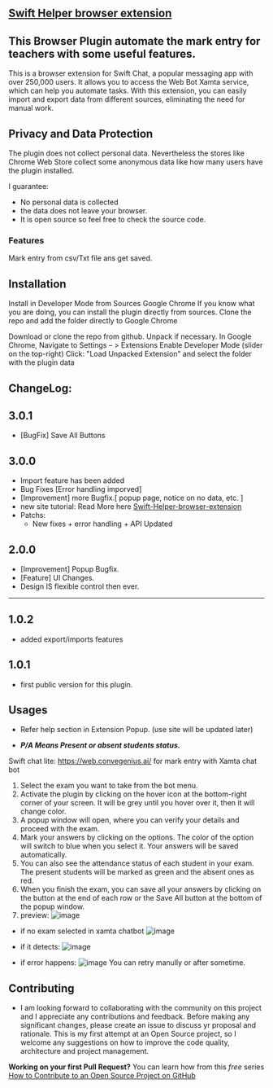 ## [Swift Helper browser extension](https://incpi.github.io/Swift-Helper-browser-extension/)

This Browser Plugin automate the mark entry for teachers with some useful features.
---
This is a browser extension for Swift Chat, a popular messaging app with over 250,000 users. It allows you to access the Web Bot Xamta service, which can help you automate tasks. With this extension, you can easily import and export data from different sources, eliminating the need for manual work.

## Privacy and Data Protection
The plugin does not collect personal data. Nevertheless the stores like Chrome Web Store collect some anonymous data like how many users have the plugin installed.

I guarantee:

- No personal data is collected
- the data does not leave your browser.
- It is open source so feel free to check the source code.

### Features
Mark entry from csv/Txt file ans get saved.

## Installation 
Install in Developer Mode from Sources
Google Chrome
If you know what you are doing, you can install the plugin directly from sources. Clone the repo and add the folder directly to Google Chrome

Download or clone the repo from github. Unpack if necessary.
In Google Chrome, Navigate to Settings – > Extensions
Enable Developer Mode (slider on the top-right)
Click: "Load Unpacked Extension" and select the folder with the plugin data
## ChangeLog:
## 3.0.1 
- [BugFix] Save All Buttons
  
## 3.0.0
- Import feature has been added
- Bug Fixes [Error handling imporved]
- [Improvement] more Bugfix.[ popup page, notice on no data, etc. ]
- new site tutorial: Read More here [Swift-Helper-browser-extension](https://incpi.github.io/Swift-Helper-browser-extension/)
- Patchs:
  -  New fixes + error handling + API Updated 

## 2.0.0
- [Improvement] Popup Bugfix.
- [Feature] UI Changes.
- Design IS flexible control then ever.

---

## 1.0.2
- added export/imports features
## 1.0.1
- first public version for this plugin.

## Usages 
- Refer help section in Extension Popup. (use site will be updated later)

- ***P/A Means Present or absent students status.***

Swift chat lite:
https://web.convegenius.ai/
for mark entry with Xamta chat bot

 1. Select the exam you want to take from the bot menu.
 2. Activate the plugin by clicking on the hover icon at the bottom-right corner of your screen. It will be grey until you hover over it, then it will change color.
 3. A popup window will open, where you can verify your details and proceed with the exam.
 4. Mark your answers by clicking on the options. The color of the option will switch to blue when you select it. Your answers will be saved automatically.
 5. You can also see the attendance status of each student in your exam. The present students will be marked as green and the absent ones as red.
 6. When you finish the exam, you can save all your answers by clicking on the button at the end of each row or the Save All button at the bottom of the popup window.
 7. preview:
   ![image](https://github.com/incpi/Swift-Helper-browser-extension/assets/87596092/486cdfc4-6e93-4567-96c3-d8fd9670cafd)

   - if no exam selected in xamta chatbot
    ![image](https://github.com/incpi/Swift-Helper-browser-extension/assets/87596092/fe69e09e-4391-41a3-ae68-376d94e4f9a0)
    
   - if it detects:
    ![image](https://github.com/incpi/Swift-Helper-browser-extension/assets/87596092/0de103d0-86ec-4570-b2f2-88c572ebc861)
    
   - if error happens:
    ![image](https://github.com/incpi/Swift-Helper-browser-extension/assets/87596092/487d874f-b05e-4056-bc93-ce193488d18c)
    You can retry manully or after sometime.

## Contributing

- I am looking forward to collaborating with the community on this project and I appreciate any contributions and feedback. 
Before making any significant changes, please create an issue to discuss yr proposal and rationale. 
This is my first attempt at an Open Source project, so I welcome any suggestions on how to improve the code quality, architecture and project management.

**Working on your first Pull Request?** You can learn how from this *free* series [How to Contribute to an Open Source Project on GitHub](https://egghead.io/series/how-to-contribute-to-an-open-source-project-on-github)
